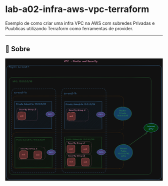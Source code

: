 # lab-a02-infra-aws-vpc-terraform

Exemplo de como criar uma infra VPC na AWS com subredes Privadas e Puublicas 
utilizando Terraform como ferramentas de provider.

---

## 🚀 Sobre

![001-RouterAndSecurity-v3.png](docs/001-RouterAndSecurity-v3.png)